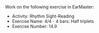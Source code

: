 Work on the following exercise in EarMaster:
- Activity: Rhythm Sight-Reading
- Exercise Name: 4/4 - 4 bars: Half triplets
- Exercise Number: 14.9
